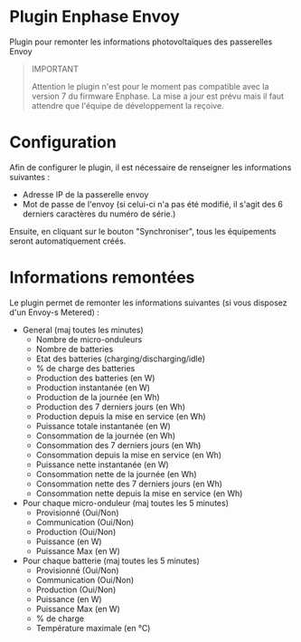 # Plugin Enphase Envoy

Plugin pour remonter les informations photovoltaïques des passerelles Envoy

>IMPORTANT
>
>Attention le plugin n'est pour le moment pas compatible avec la version 7 du firmware Enphase. La mise a jour est prévu mais il faut attendre que l'équipe de développement la reçoive.

# Configuration

Afin de configurer le plugin, il est nécessaire de renseigner les informations suivantes :

- Adresse IP de la passerelle envoy
- Mot de passe de l'envoy (si celui-ci n'a pas été modifié, il s'agit des 6 derniers caractères du numéro de série.)

Ensuite, en cliquant sur le bouton "Synchroniser", tous les équipements seront automatiquement créés.

# Informations remontées

Le plugin permet de remonter les informations suivantes (si vous disposez d'un Envoy-s Metered) :

- General (maj toutes les minutes)
    - Nombre de micro-onduleurs
    - Nombre de batteries
    - Etat des batteries (charging/discharging/idle)
    - % de charge des batteries
    - Production des batteries (en W)
    - Production instantanée (en W)
    - Production de la journée (en Wh)
    - Production des 7 derniers jours (en Wh)
    - Production depuis la mise en service (en Wh)
    - Puissance totale instantanée (en W)
    - Consommation de la journée (en Wh)
    - Consommation des 7 derniers jours (en Wh)
    - Consommation depuis la mise en service (en Wh)
    - Puissance nette instantanée (en W)
    - Consommation nette de la journée (en Wh)
    - Consommation nette des 7 derniers jours (en Wh)
    - Consommation nette depuis la mise en service (en Wh)
- Pour chaque micro-onduleur (maj toutes les 5 minutes)
    - Provisionné (Oui/Non)
    - Communication (Oui/Non)
    - Production (Oui/Non)
    - Puissance (en W)
    - Puissance Max (en W)
- Pour chaque batterie (maj toutes les 5 minutes)
    - Provisionné (Oui/Non)
    - Communication (Oui/Non)
    - Production (Oui/Non)
    - Puissance (en W)
    - Puissance Max (en W)
    - % de charge
    - Température maximale (en °C)
